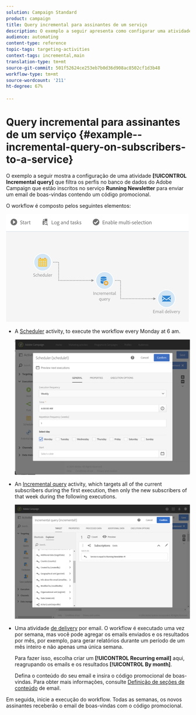 ```yaml
---
solution: Campaign Standard
product: campaign
title: Query incremental para assinantes de um serviço
description: O exemplo a seguir apresenta como configurar uma atividade de Query incremental para filtrar assinantes de um serviço.
audience: automating
content-type: reference
topic-tags: targeting-activities
context-tags: incremental,main
translation-type: tm+mt
source-git-commit: 501f52624ce253eb7b0d36d908ac8502cf1d3b48
workflow-type: tm+mt
source-wordcount: '211'
ht-degree: 67%

---
```



# Query incremental para assinantes de um serviço {#example--incremental-query-on-subscribers-to-a-service}

O exemplo a seguir mostra a configuração de uma atividade **[!UICONTROL Incremental query]** que filtra os perfis no banco de dados do Adobe Campaign que estão inscritos no serviço **Running Newsletter** para enviar um email de boas-vindas contendo um código promocional.

O workflow é composto pelos seguintes elementos:

![](assets/incremental_query_example1.png)

* A [Scheduler](../../automating/using/scheduler.md) activity, to execute the workflow every Monday at 6 am.

   ![](assets/incremental_query_example2.png)

* An [Incremental query](../../automating/using/incremental-query.md) activity, which targets all of the current subscribers during the first execution, then only the new subscribers of that week during the following executions.

   ![](assets/incremental_query_example3.png)

* Uma atividade [de delivery](../../automating/using/email-delivery.md) por email. O workflow é executado uma vez por semana, mas você pode agregar os emails enviados e os resultados por mês, por exemplo, para gerar relatórios durante um período de um mês inteiro e não apenas uma única semana.

   Para fazer isso, escolha criar um **[!UICONTROL Recurring email]** aqui, reagrupando os emails e os resultados **[!UICONTROL By month]**.

   Defina o conteúdo do seu email e insira o código promocional de boas-vindas. Para obter mais informações, consulte [Definição de seções de conteúdo](../../designing/using/personalization.md) de email.

Em seguida, inicie a execução do workflow. Todas as semanas, os novos assinantes receberão o email de boas-vindas com o código promocional.
